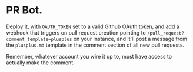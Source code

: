 # PR Bot.

Deploy it, with `OAUTH_TOKEN` set to a valid Github OAuth token, and add a
webhook that triggers on pull request creation pointing to
`/pull_request?comment_template=plusplus` on your instance, and it'll post a
message from the `plusplus.md` template in the comment section of all new pull
requests.

Remember, whatever account you wire it up to, must have access to actually make
the comment.

